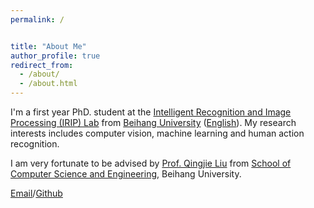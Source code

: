 ```yaml
---
permalink: /


title: "About Me"
author_profile: true
redirect_from: 
  - /about/
  - /about.html
---
```


I'm a first year PhD. student at the [Intelligent Recognition and Image Processing (IRIP) Lab](https://irip.buaa.edu.cn) from [Beihang University](https://www.buaa.edu.cn/) ([English](https://ev.buaa.edu.cn/)). My research interests includes computer vision, machine learning and human action recognition.

I am very fortunate to be advised by [Prof. Qingjie Liu](https://shi.buaa.edu.cn/liuqingjie/zh_CN/index/8355/list/index.htm) from [School of Computer Science and Engineering](https://scse.buaa.edu.cn/), Beihang University.

[Email](mailto:zhangzongye@buaa.edu.cn)/[Github](https://github.com/zzysteve)